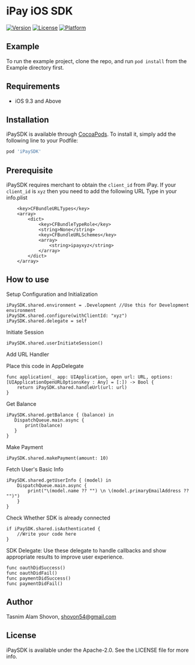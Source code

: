 # iPay iOS SDK
[![Version](https://img.shields.io/cocoapods/v/iPaySDK.svg?style=flat)](https://cocoapods.org/pods/iPaySDK)
[![License](https://img.shields.io/cocoapods/l/iPaySDK.svg?style=flat)](https://cocoapods.org/pods/iPaySDK)
[![Platform](https://img.shields.io/cocoapods/p/iPaySDK.svg?style=flat)](https://cocoapods.org/pods/iPaySDK)

## Example

To run the example project, clone the repo, and run `pod install` from the Example directory first.

## Requirements
* iOS 9.3 and Above

## Installation

iPaySDK is available through [CocoaPods](https://cocoapods.org). To install
it, simply add the following line to your Podfile:

```ruby
pod 'iPaySDK'
```

## Prerequisite
iPaySDK requires merchant to obtain the `client_id` from iPay. If your `client_id` is `xyz` then you need to add the following URL Type in your info.plist

```
	<key>CFBundleURLTypes</key>
	<array>
		<dict>
			<key>CFBundleTypeRole</key>
			<string>None</string>
			<key>CFBundleURLSchemes</key>
			<array>
				<string>ipayxyz</string>
			</array>
		</dict>
	</array>
```

## How to use
Setup Configuration and Initialization
```
iPaySDK.shared.environment = .Development //Use this for Development environment
iPaySDK.shared.configure(withClientId: "xyz")
iPaySDK.shared.delegate = self
```

Initiate Session

```
iPaySDK.shared.userInitiateSession()
```

Add URL Handler

Place this code in AppDelegate
```
func application(_ app: UIApplication, open url: URL, options: [UIApplicationOpenURLOptionsKey : Any] = [:]) -> Bool {
    return iPaySDK.shared.handleUrl(url: url)
}
```


Get Balance

```
iPaySDK.shared.getBalance { (balance) in
   DispatchQueue.main.async {
       print(balance)
   }
}
```

Make Payment
```
iPaySDK.shared.makePayment(amount: 10)
```

Fetch User's Basic Info
```
iPaySDK.shared.getUserInfo { (model) in
    DispatchQueue.main.async {
        print("\(model.name ?? "") \n \(model.primaryEmailAddress ?? "")")
    }
}
```

Check Whether SDK is already connected
```
if iPaySDK.shared.isAuthenticated {
    //Write your code here     
}
```


SDK Delegate: Use these delegate to handle callbacks and show appropriate results to improve user experience.
```
func oauthDidSuccess()
func oauthDidFail() 
func paymentDidSuccess()
func paymentDidFail()
```

## Author

Tasnim Alam Shovon, shovon54@gmail.com

## License

iPaySDK is available under the Apache-2.0. See the LICENSE file for more info.

